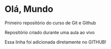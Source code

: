 # Olá, Mundo
 Primeiro repositório do curso de Git e Github

 Repositório criado durante uma aula ao vivo
 
 Essa linha foi adicionada diretamente no  GITHUB!
